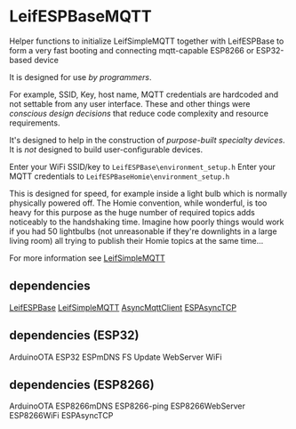 # LeifESPBaseMQTT

Helper functions to initialize LeifSimpleMQTT together with LeifESPBase to form a very fast booting and connecting mqtt-capable ESP8266 or ESP32-based device

It is designed for use _by programmers_.

For example, SSID, Key, host name, MQTT credentials are hardcoded and not settable from any user interface.
These and other things were *conscious design decisions* that reduce code complexity and resource requirements.

It's designed to help in the construction of _purpose-built specialty devices_. It is _not_ designed to build user-configurable devices.

Enter your WiFi SSID/key to `LeifESPBase\environment_setup.h`
Enter your MQTT credentials to `LeifESPBaseHomie\environment_setup.h`

This is designed for speed, for example inside a light bulb which is normally physically powered off.
The Homie convention, while wonderful, is too heavy for this purpose as the huge number of required topics adds noticeably to the handshaking time.
Imagine how poorly things would work if you had 50 lightbulbs (not unreasonable if they're downlights in a large living room) all trying to publish their Homie topics at the same time...

For more information see [LeifSimpleMQTT](https://github.com/leifclaesson/LeifSimpleMQTT)


## dependencies

[LeifESPBase](https://github.com/leifclaesson/LeifESPBase)
[LeifSimpleMQTT](https://github.com/leifclaesson/LeifSimpleMQTT)
[AsyncMqttClient](https://github.com/marvinroger/async-mqtt-client)
[ESPAsyncTCP](https://github.com/me-no-dev/ESPAsyncTCP)

## dependencies (ESP32)

ArduinoOTA
ESP32
ESPmDNS
FS
Update
WebServer
WiFi

## dependencies (ESP8266)

ArduinoOTA
ESP8266mDNS
ESP8266-ping
ESP8266WebServer
ESP8266WiFi
ESPAsyncTCP

